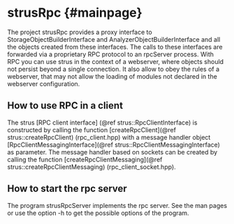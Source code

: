 strusRpc	 {#mainpage}
========

The project strusRpc provides a proxy interface to StorageObjectBuilderInterface
and AnalyzerObjectBuilderInterface and all the objects created from these interfaces.
The calls to these interfaces are forwarded via a proprietary RPC protocol to an rpcServer 
process. With RPC you can use strus in the context of a webserver, where objects should
not persist beyond a single connection. It also allow to obey the rules of a webserver,
that may not allow the loading of modules not declared in the webserver configuration.

How to use RPC in a client
--------------------------
The strus [RPC client interface] (@ref strus::RpcClientInterface) is constructed by calling the
function [createRpcClient](@ref strus::createRpcClient) (rpc_client.hpp) with a message
handler object [RpcClientMessagingInterface](@ref strus::RpcClientMessagingInterface) as parameter.
The message handler based on sockets can be created by calling the function
[createRpcClientMessaging](@ref strus::createRpcClientMessaging) (rpc_client_socket.hpp).


How to start the rpc server
---------------------------
The program strusRpcServer implements the rpc server. See the man pages or use the option -h to
get the possible options of the program.



